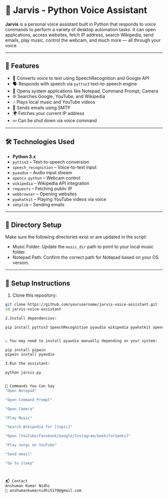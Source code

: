 # 🧠 Jarvis - Python Voice Assistant

**Jarvis** is a personal voice assistant built in Python that responds to voice commands to perform a variety of desktop automation tasks. It can open applications, access websites, fetch IP address, search Wikipedia, send emails, play music, control the webcam, and much more — all through your voice.

---

## 🚀 Features

- 🎤 Converts voice to text using SpeechRecognition and Google API
- 🗣️ Responds with speech via `pyttsx3` text-to-speech engine
- 📂 Opens system applications like Notepad, Command Prompt, Camera
- 🌐 Searches Google, YouTube, and Wikipedia
- 🎶 Plays local music and YouTube videos
- 📧 Sends emails using SMTP
- 🌍 Fetches your current IP address
- 💤 Can be shut down via voice command

---

## 🛠️ Technologies Used

- **Python 3.x**
- `pyttsx3` – Text-to-speech conversion
- `speech_recognition` – Voice-to-text input
- `pyaudio` – Audio input stream
- `opencv-python` – Webcam control
- `wikipedia` – Wikipedia API integration
- `requests` – Fetching public IP
- `webbrowser` – Opening websites
- `pywhatkit` – Playing YouTube videos via voice
- `smtplib` – Sending emails

---

## 📁 Directory Setup

Make sure the following directories exist or are updated in the script:

- Music Folder: Update the `music_dir` path to point to your local music folder.
- Notepad Path: Confirm the correct path for Notepad based on your OS version.

---

## 🔧 Setup Instructions

1. Clone this repository:
```bash
git clone https://github.com/yourusername/jarvis-voice-assistant.git
cd jarvis-voice-assistant

2.Install dependencies:

pip install pyttsx3 SpeechRecognition pyaudio wikipedia pywhatkit opencv-python requests


⚠️ You may need to install pyaudio manually depending on your system:

pip install pipwin
pipwin install pyaudio

3.Run the assistant:

python jarvis.py


📌 Commands You Can Say
"Open Notepad"

"Open Command Prompt"

"Open Camera"

"Play Music"

"Search Wikipedia for [topic]"

"Open [YouTube/Facebook/Google/Instagram/GeeksforGeeks]"

"Play songs on YouTube"

"Send email"

"Go to sleep"



📬 Contact
Anshuman Kumar Nidhi
📧 anshumankumarnidhi5170@gmail.com


